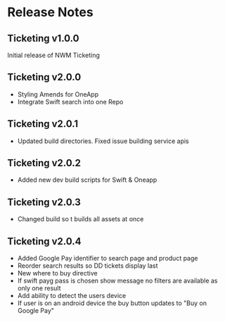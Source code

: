 # Release Notes

## Ticketing v1.0.0

Initial release of NWM Ticketing

## Ticketing v2.0.0

- Styling Amends for OneApp
- Integrate Swift search into one Repo

## Ticketing v2.0.1

- Updated build directories. Fixed issue building service apis

## Ticketing v2.0.2

- Added new dev build scripts for Swift & Oneapp

## Ticketing v2.0.3

- Changed build so t builds all assets at once

## Ticketing v2.0.4

- Added Google Pay identifier to search page and product page
- Reorder search results so DD tickets display last
- New where to buy directive
- If swift payg pass is chosen show message no filters are available as only one result
- Add ability to detect the users device
- If user is on an android device the buy button updates to "Buy on Google Pay"
